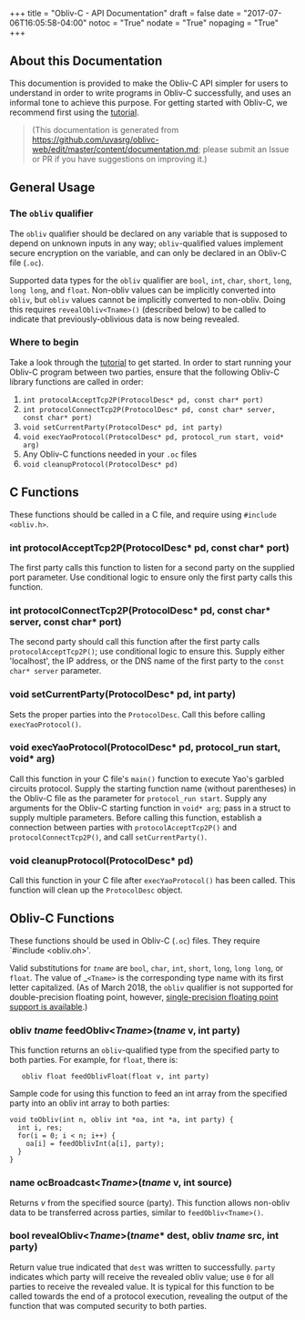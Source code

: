 +++
title = "Obliv-C - API Documentation"
draft = false
date = "2017-07-06T16:05:58-04:00"
notoc = "True"
nodate = "True"
nopaging = "True"
+++

## About this Documentation

This documention is provided to make the Obliv-C API simpler for users to understand in order to write programs in Obliv-C successfully, and uses  an informal tone to achieve this purpose. For getting started with Obliv-C, we recommend first using the [tutorial](../tutorial).

> (This documentation is generated from https://github.com/uvasrg/oblivc-web/edit/master/content/documentation.md; please submit an Issue or PR if you have suggestions on improving it.)

## General Usage

### The `obliv` qualifier

The `obliv` qualifier should be declared on any variable that is
supposed to depend on unknown inputs in any way; `obliv`-qualified
values implement secure encryption on the variable, and can only be
declared in an Obliv-C file (`.oc`).  

Supported data types for the `obliv` qualifier are `bool`, `int`,
`char`, `short`, `long`, `long long`, and `float`. Non-obliv values
can be implicitly converted into `obliv`, but `obliv` values cannot be
implicitly converted to non-obliv. Doing this requires
`revealObliv<Tname>()` (described below) to be called to indicate that
previously-oblivious data is now being revealed.

### Where to begin

Take a look through the [tutorial](../tutorial) to get started. In order to start running your
Obliv-C program between two parties, ensure that the following Obliv-C library
functions are called in order:
 
1. `int protocolAcceptTcp2P(ProtocolDesc* pd, const char* port)`
2. `int protocolConnectTcp2P(ProtocolDesc* pd, const char* server, const char* port)`
3. `void setCurrentParty(ProtocolDesc* pd, int party)`
4. `void execYaoProtocol(ProtocolDesc* pd, protocol_run start, void* arg)`
5. Any Obliv-C functions needed in your `.oc` files
6. `void cleanupProtocol(ProtocolDesc* pd)`

## C Functions

These functions should be called in a C file, and require using `#include <obliv.h>`.

### int protocolAcceptTcp2P(ProtocolDesc\* pd, const char\* port)

The first party calls this function to listen for a second party on
the supplied port parameter. Use conditional logic to ensure only the
first party calls this function.

### int protocolConnectTcp2P(ProtocolDesc\* pd, const char\* server, const char\* port)

The second party should call this function after the first party calls
`protocolAcceptTcp2P()`; use conditional logic to ensure this. Supply
either 'localhost', the IP address, or the DNS name of the first party
to the `const char* server` parameter.

### void setCurrentParty(ProtocolDesc\* pd, int party)

Sets the proper parties into the `ProtocolDesc`. Call this before
calling `execYaoProtocol()`.

### void execYaoProtocol(ProtocolDesc\* pd, protocol_run start, void\* arg)

Call this function in your C file's `main()` function to execute Yao's
garbled circuits protocol. Supply the starting function name (without
parentheses) in the Obliv-C file as the parameter for `protocol_run
start`. Supply any arguments for the Obliv-C starting function in
`void* arg`; pass in a struct to supply multiple parameters. Before
calling this function, establish a connection between parties with
`protocolAcceptTcp2P()` and `protocolConnectTcp2P()`, and call
`setCurrentParty()`.

### void cleanupProtocol(ProtocolDesc* pd)

Call this function in your C file after `execYaoProtocol()` has been
called. This function will clean up the `ProtocolDesc` object.

## Obliv-C Functions

These functions should be used in Obliv-C (`.oc`) files. They require `#include <obliv.oh>'.

Valid substitutions for _`tname`_ are `bool`, `char`, `int`, `short`,
`long`, `long long`, or `float`.  The value of _`<Tname>` is the
corresponding type name with its first letter capitalized. (As of
March 2018, the `obliv` qualifier is not supported for
double-precision floating point, however, [single-precision floating
point support is
available](https://github.com/samee/obliv-c/pull/30).)


### obliv _tname_ feedObliv<_Tname_>(_tname_ v, int party)

This function returns an `obliv`-qualified type from the specified
party to both parties.  For example, for `float`, there is:
```
   obliv float feedOblivFloat(float v, int party)
```

Sample code for using this function to feed an int array from the specified
party into an obliv int array to both parties:

```
void toObliv(int n, obliv int *oa, int *a, int party) {
  int i, res;
  for(i = 0; i < n; i++) {
    oa[i] = feedOblivInt(a[i], party);
  }
}
```

### name ocBroadcast<_Tname_>(_tname_ v, int source)

Returns _v_ from the specified source (party). This function allows
non-obliv data to be transferred across parties, similar to
`feedObliv<Tname>()`.

### bool revealObliv<_Tname_>(_tname_\* dest, obliv _tname_ src, int party)

Return value true indicated that `dest` was written to
successfully. `party` indicates which party will receive the revealed
obliv value; use `0` for all parties to receive the revealed value. It
is typical for this function to be called towards the end of a
protocol execution, revealing the output of the function that was
computed security to both parties. 
